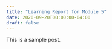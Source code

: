 ```yaml
---
title: "Learning Report for Module 5"
date: 2020-09-20T00:00:00-04:00
draft: false
---
```


This is a sample post.
